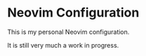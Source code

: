 # Neovim Configuration

This is my personal Neovim configuration.

It is still very much a work in progress.
